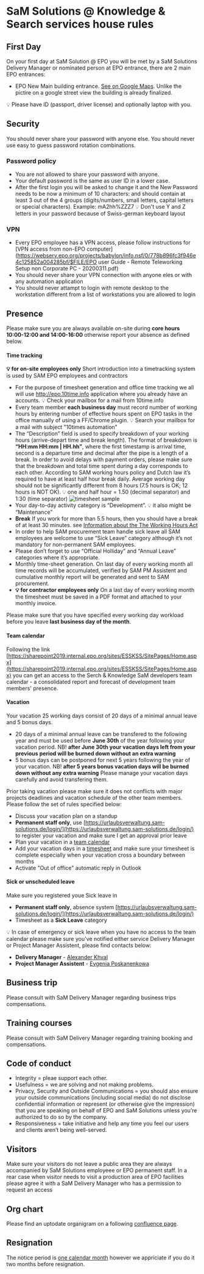 # SaM Solutions @ Knowledge & Search services house rules

## First Day
On your first day at SaM Solution @ EPO you will be met by a SaM Solutions Delivery Manager or nominated person at EPO entrance, there are 2 main EPO entrances:
- EPO New Main building entrance. [See on Google Maps](https://www.google.com/maps/@52.0396136,4.3379485,3a,75y,355.77h,102.87t/data=!3m8!1e1!3m6!1sAF1QipPcnmHru-_TrrqUB-M4g1hLkrZnmTOE7pMZ_c_Q!2e10!3e11!6shttps:%2F%2Flh5.googleusercontent.com%2Fp%2FAF1QipPcnmHru-_TrrqUB-M4g1hLkrZnmTOE7pMZ_c_Q%3Dw203-h100-k-no-pi-0.40577766-ya28.332989-ro1.3547227-fo100!7i7200!8i3600). Unlike the pictire on a google street view the building is already finalized. 

:bulb: Please have ID (passport, driver license) and optionally laptop with you. 

## Security 
You should never share your password with anyone else. You should never use easy to guess password rotation combinations.
### Password policy
- You are not allowed to share your password with anyone.
- Your default password is the same as user ID in a lower case. 
- After the first login you will be asked to change it and the New Password needs to be now a minimum of 10 characters: and should contain at least 3 out of the 4 groups (digits/numbers, small letters, capital letters or special characters). Example: mA2hh%ZZZ7
:bulb: Don't use Y and Z letters in your password because of Swiss-german keyboard layout

### VPN
- Every EPO employee has a VPN access, please follow instructions for [VPN access from non-EPO computer](https://webserv.epo.org/projects/babylon/info.nsf/0/778b896fc3f946e4c125852a004285bf/$FILE/EPO user Guide - Remote Teleworking Setup non Corporate PC - 20200311.pdf)
- You should never share your VPN connection with anyone eles or with any automation application
- You should never attampt to login with remote desktop to the workstation different from a list of workstations you are allowed to login

## Presence
Please make sure you are always available on-site during **core hours 10:00-12:00 and 14:00-16:00** otherwise report your absence as defined below.

#### Time tracking 
**:bulb: for on-site employees only**
Short introduction into a timetracking system is used by SAM EPO employees and contractors
- For the purpose of timesheet generation and office time tracking we all will use http://epo.10time.info application where you already have an accounts. :bulb: Check your mailbox for a mail from 10time.info
-	Every team member **each business day** must record number of working hours by entering number of effective hours spent on EPO tasks in the office manually of using a FF/Chrome plugin. :bulb: Search your mailbox for a mail with subject "10times automation"
- The “Description” field is used to specify breakdown of your working hours (arrive-depart time and break length). The format of breakdown is **“HH:mm HH:mm | HH.hh”**, where the first timestamp is arrival time, second is a departure time and decimal after the pipe is a length of a break. In order to avoid delays with payment orders, please make sure that the breakdown and total time spent during a day corresponds to each other. According to SAM working hours policy and Dutch law it’s required to have at least half hour break daily. Average working day should not be significantly different from 8 hours (7.5 hours is OK; 12 hours is NOT OK). :bulb: one and half hour = 1.50 (decimal separator) and 1:30 (time separator)
![timesheet sample](timesheet.png) 
-	Your day-to-day activity category is “Development”. :bulb: it also might be “Maintenance”
- **Break** If you work for more than 5.5 hours, then you should have a break of at least 30 minutes.  see [Information about the The Working Hours Act](https://www.government.nl/government/documents/leaflets/2011/08/24/q-a-working-hours)
- In order to help SAM procurement team handle sick leave all SAM employees are welcome to use “Sick Leave” category although it’s not mandatory for non-permanent SAM employees.
- Please don’t forget to use “Official Holliday” and “Annual Leave” categories where it’s appropriate.
-  Monthly time-sheet generation. On last day of every working month all time records will be accumulated, verified by SAM PM Assistent and cumulative monthly report will be generated and sent to SAM procurement. 
- **:bulb: for contractor employees only** On a last day of every working month the timesheet must be saved in a PDF format and attached to your monthly invoice. 

Please make sure that you have specified every working day workload before you leave **last business day of the month**. 

#### Team calendar
Following the link [https://sharepoint2019.internal.epo.org/sites/ESSKSS/SitePages/Home.aspx](https://sharepoint2019.internal.epo.org/sites/ESSKSS/SitePages/Home.aspx) you can get an access to the Serch & Knowledge SaM developers team calendar - a consolidated report and forecast of development team members' presence. 

#### Vacation
Your vacation 25 working days consist of 20 days of a minimal annual leave and 5 bonus days. 
- 20 days of a minimal annual leave can be transfered to the following year and must be used before **June 30th** of the year following your vacation period. NB! **after June 30th your vacation days left from your previous period will be burned down without an extra warning**
- 5 bonus days can be postponed for next 5 years following the year of your vacation. NB! **after 5 years bonus vacation days will be burned down without any extra warning**
Please manage your vacation days carefully and avoid transfering them.

Prior taking vacation please make sure it does not conflicts with major projects deadlines and vacation schedule of the other team members. Please follow the set of rules specified below:
- Discuss your vacation plan on a standup
- **Permanent staff only**, use [https://urlaubsverwaltung.sam-solutions.de/login/](https://urlaubsverwaltung.sam-solutions.de/login/) to register your vacation and make sure I get an approval prior leave
- Plan your vacation in a [team calendar](https://sharepoint2019.internal.epo.org/sites/ESSKSS/SitePages/Home.aspx)
- Add your vacation days in a [timesheet](http://epo.10time.info/site/en/mainmenu/timesheet/) and make sure your timesheet is complete especially when your vacation cross a boundary between months 
- Activate "Out of office" automatic reply in Outlook


#### Sick or unscheduled leave 
Make sure you registered youe Sick leave in
- **Permanent staff only**, absence system [https://urlaubsverwaltung.sam-solutions.de/login/](https://urlaubsverwaltung.sam-solutions.de/login/)
- Timesheet as a **Sick Leave** category  

:bulb: In case of emergency or sick leave when you have no access to the team calendar please make sure you've notified either service Delivery Manager or Project Manager Assistent, please find contacts below:
- **Delivery Manager** - [Alexander Khval](mailto:a.khval@sam-solutions.com)
- **Project Manager Assistent** - [Evgenia Poskanenkowa](mailto:E.Poskanenkowa@sam-solutions.com)


## Business trip
Please consult with SaM Delivery Manager regarding business trips compensations.

## Training courses
Please consult with SaM Delivery Manager regarding training booking and compensations.

## Code of conduct
- Integrity = pleae support each other.
- Usefulness = we are solving and not making problems.
- Privacy, Security and Outside Communications = you should also ensure your outside communications (including social media) do not disclose confidential information or represent (or otherwise give the impression) that you are speaking on behalf of EPO and SaM Solutions unless you’re authorized to do so by the company.
- Responsiveness = take initiative and help any time you feel our users and clients aren’t being well-served. 

## Visitors
Make sure your visitors do not leave a public area they are always accompanied by SaM Solutions employeee or EPO permanent staff.
In a rear case when visitor needs to visit a production area of EPO facilities please agree it with a SaM Delivery Manager who has a permission to request an access

## Org chart
Please find an uptodate organigram on a following [confluence page](http://confluence-p.internal.epo.org/display/Patinfo/2120+KMS+Search+Tools.+Team).

## Resignation
The notice period is [one calendar month](https://www.rijksoverheid.nl/onderwerpen/ontslag/vraag-en-antwoord/ontslag-nemen-opzegtermijn-werknemer) however we appriciate if you do it two months before resignation.
